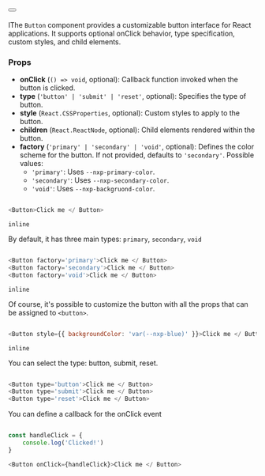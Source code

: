 # <Button>

IThe `Button` component provides a customizable button interface for React applications. It supports optional onClick behavior, type specification, custom styles, and child elements.

### Props

- **onClick** (`() => void`, optional): Callback function invoked when the button is clicked.
- **type** (`'button' | 'submit' | 'reset'`, optional): Specifies the type of button.
- **style** (`React.CSSProperties`, optional): Custom styles to apply to the button.
- **children** (`React.ReactNode`, optional): Child elements rendered within the button.
- **factory** (`'primary' | 'secondary' | 'void'`, optional): Defines the color scheme for the button. If not provided, defaults to `'secondary'`. Possible values:
  - `'primary'`: Uses `--nxp-primary-color`.
  - `'secondary'`: Uses `--nxp-secondary-color`.
  - `'void'`: Uses `--nxp-backgruond-color`.

```javascript

<Button>Click me </ Button>

```

```inline```

By default, it has three main types: `primary`, `secondary`, `void`

```javascript

<Button factory='primary'>Click me </ Button>
<Button factory='secondary'>Click me </ Button>
<Button factory='void'>Click me </ Button>

```

```inline```

Of course, it's possible to customize the button with all the props that can be assigned to `<button>`.

```javascript

<Button style={{ backgroundColor: 'var(--nxp-blue)' }}>Click me </ Button>
```

```inline```

You can select the type: button, submit, reset.

```javascript

<Button type='button'>Click me </ Button>
<Button type='submit'>Click me </ Button>
<Button type='reset'>Click me </ Button>

```


You can define a callback for the onClick event

```javascript

const handleClick = {
    console.log('Clicked!')
}

<Button onClick={handleClick}>Click me </ Button>

```
